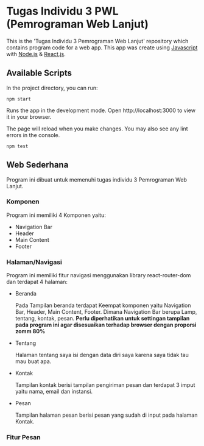 # Tugas Individu 3 PWL (Pemrograman Web Lanjut)

This is the 'Tugas Individu 3 Pemrograman Web Lanjut' repository which contains program code for a web app. This app was create using [Javascript](https://www.javascript.com/) with [Node.js](https://nodejs.org/en/docs) & [React.js](https://react.dev/).

## Available Scripts
In the project directory, you can run:
```
npm start
```
Runs the app in the development mode.
Open http://localhost:3000 to view it in your browser.

The page will reload when you make changes.
You may also see any lint errors in the console.
```
npm test
```
## Web Sederhana
Program ini dibuat untuk memenuhi tugas individu 3 Pemrograman Web Lanjut.

### Komponen
Program ini memiliki 4 Komponen yaitu:
- Navigation Bar
- Header
- Main Content
- Footer

### Halaman/Navigasi
Program ini memiliki fitur navigasi menggunakan library react-router-dom dan terdapat 4 halaman:
- Beranda

  Pada Tampilan beranda terdapat Keempat komponen yaitu Navigation Bar, Header, Main Content, Footer.
  Dimana Navigation Bar berupa Lamp, tentang, kontak, pesan.
  **Perlu diperhatikan untuk settingan tampilan pada program ini agar disesuaikan terhadap browser dengan proporsi zomm 80%**
- Tentang

  Halaman tentang saya isi dengan data diri saya karena saya tidak tau mau buat apa.
- Kontak

  Tampilan kontak berisi tampilan pengiriman pesan dan terdapat 3 imput yaitu nama, email dan instansi.
- Pesan

   Tampilan halaman pesan berisi pesan yang sudah di input pada halaman Kontak.

### Fitur Pesan
